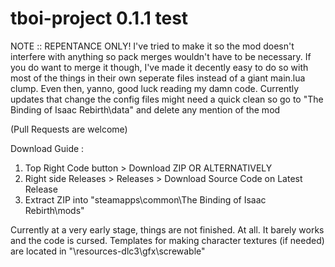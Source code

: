 # tboi-project																					 0.1.1 test

NOTE :: REPENTANCE ONLY! I've tried to make it so the mod doesn't interfere with anything so pack merges wouldn't have to be necessary.
If you do want to merge it though, I've made it decently easy to do so with most of the things in their
own seperate files instead of a giant main.lua clump. Even then, yanno, good luck reading my damn code.
Currently updates that change the config files might need a quick clean so go to "The Binding of Isaac Rebirth\data\" and delete any mention of the mod

(Pull Requests are welcome)

Download Guide :
1) Top Right Code button > Download ZIP
OR ALTERNATIVELY
1) Right side Releases > Releases > Download Source Code on Latest Release
2) Extract ZIP into "steamapps\common\The Binding of Isaac Rebirth\mods"

Currently at a very early stage, things are not finished. At all. It barely works and the code is cursed.
Templates for making character textures (if needed) are located in "\resources-dlc3\gfx\screwable\"